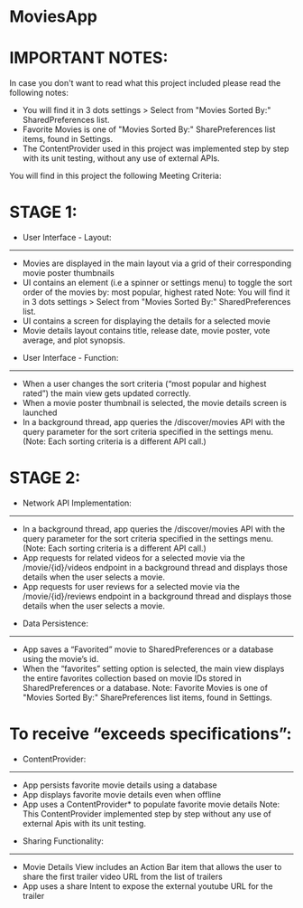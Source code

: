 # MoviesApp


# IMPORTANT NOTES:
In case you don't want to read what this project included please read the following notes:
- You will find it in 3 dots settings > Select from "Movies Sorted By:" SharedPreferences list.
- Favorite Movies is one of "Movies Sorted By:" SharePreferences list items, found in Settings.
- The ContentProvider used in this project was implemented step by step with its unit testing, without any use of external APIs.



You will find in this project the following Meeting Criteria:

# STAGE 1:

* User Interface - Layout:
---------------------------
- Movies are displayed in the main layout via a grid of their corresponding movie poster thumbnails
- UI contains an element (i.e a spinner or settings menu) to toggle the sort order of the movies by: most popular, highest rated
Note: You will find it in 3 dots settings > Select from "Movies Sorted By:" SharedPreferences list.
- UI contains a screen for displaying the details for a selected movie
- Movie details layout contains title, release date, movie poster, vote average, and plot synopsis. 

* User Interface - Function:
---------------------------
- When a user changes the sort criteria (“most popular and highest rated”) the main view gets updated correctly.
- When a movie poster thumbnail is selected, the movie details screen is launched
- In a background thread, app queries the /discover/movies API with the query parameter for the sort criteria specified in the settings menu. (Note: Each sorting criteria is a different API call.)



# STAGE 2:

* Network API Implementation:
------------------------------
- In a background thread, app queries the /discover/movies API with the query parameter for the sort criteria specified in the settings menu. (Note: Each sorting criteria is a different API call.)
- App requests for related videos for a selected movie via the /movie/{id}/videos endpoint in a background thread and displays those details when the user selects a movie. 
- App requests for user reviews for a selected movie via the /movie/{id}/reviews endpoint in a background thread and displays those details when the user selects a movie.

* Data Persistence:
--------------------
- App saves a “Favorited” movie to SharedPreferences or a database using the movie’s id.
- When the “favorites” setting option is selected, the main view displays the entire favorites collection based on movie IDs stored in SharedPreferences or a database.
Note: Favorite Movies is one of "Movies Sorted By:" SharePreferences list items, found in Settings.


# To receive “exceeds specifications”:

* ContentProvider:
-------------------
- App persists favorite movie details using a database
- App displays favorite movie details even when offline
- App uses a ContentProvider* to populate favorite movie details
Note: This ContentProvider implemented step by step without any use of external Apis with its unit testing.


* Sharing Functionality:
-------------------------
- Movie Details View includes an Action Bar item that allows the user to share the first trailer video URL from the list of trailers
- App uses a share Intent to expose the external youtube URL for the trailer

